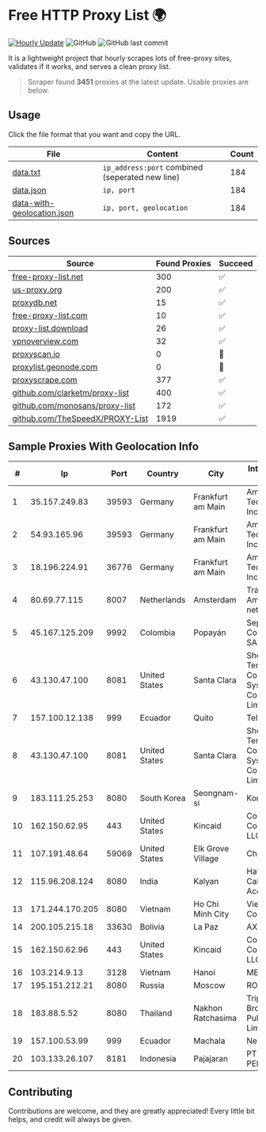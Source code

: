 
# Free HTTP Proxy List 🌍

[![Hourly Update](https://github.com/mertguvencli/http-proxy-list/actions/workflows/main.yml/badge.svg?branch=main)](https://github.com/mertguvencli/http-proxy-list/actions/workflows/main.yml)
![GitHub](https://img.shields.io/github/license/mertguvencli/http-proxy-list)
![GitHub last commit](https://img.shields.io/github/last-commit/mertguvencli/http-proxy-list)

It is a lightweight project that hourly scrapes lots of free-proxy sites, validates if it works, and serves a clean proxy list.


> Scraper found **3451** proxies at the latest update. Usable proxies are below.

## Usage

Click the file format that you want and copy the URL.


|File|Content|Count|
|----|-------|-----|
|[data.txt](https://raw.githubusercontent.com/mertguvencli/http-proxy-list/main/proxy-list/data.txt)|`ip_address:port` combined (seperated new line)|184|
|[data.json](https://raw.githubusercontent.com/mertguvencli/http-proxy-list/main/proxy-list/data.json)|`ip, port`|184|
|[data-with-geolocation.json](https://raw.githubusercontent.com/mertguvencli/http-proxy-list/main/proxy-list/data-with-geolocation.json)|`ip, port, geolocation`|184|

## Sources

|Source|Found Proxies|Succeed|
|------|-------------|-------|
|[free-proxy-list.net](https://free-proxy-list.net)|300|✅|
|[us-proxy.org](https://www.us-proxy.org)|200|✅|
|[proxydb.net](http://proxydb.net)|15|✅|
|[free-proxy-list.com](https://free-proxy-list.com/?page=&port=&type%5B%5D=http&type%5B%5D=https&up_time=0&search=Search)|10|✅|
|[proxy-list.download](https://www.proxy-list.download/HTTP)|26|✅|
|[vpnoverview.com](https://vpnoverview.com/privacy/anonymous-browsing/free-proxy-servers)|32|✅|
|[proxyscan.io](https://www.proxyscan.io)|0|🚫|
|[proxylist.geonode.com](https://proxylist.geonode.com/api/proxy-list?limit=300&page=1&sort_by=lastChecked&sort_type=desc&protocols=http,https)|0|🚫|
|[proxyscrape.com](https://api.proxyscrape.com/v2/?request=displayproxies&protocol=http&timeout=10000&country=all&ssl=all&anonymity=all)|377|✅|
|[github.com/clarketm/proxy-list](https://raw.githubusercontent.com/clarketm/proxy-list/master/proxy-list-raw.txt)|400|✅|
|[github.com/monosans/proxy-list](https://raw.githubusercontent.com/monosans/proxy-list/main/proxies/http.txt)|172|✅|
|[github.com/TheSpeedX/PROXY-List](https://raw.githubusercontent.com/TheSpeedX/PROXY-List/master/http.txt)|1919|✅|


## Sample Proxies With Geolocation Info

|#|Ip|Port|Country|City|Internet Service Provider|
|-|--|----|-------|----|-------------------------|
|1|35.157.249.83|39593|Germany|Frankfurt am Main|Amazon Technologies Inc.|
|2|54.93.165.96|39593|Germany|Frankfurt am Main|Amazon Technologies Inc.|
|3|18.196.224.91|36776|Germany|Frankfurt am Main|Amazon Technologies Inc.|
|4|80.69.77.115|8007|Netherlands|Amsterdam|TransIP B.V. Amsterdam network|
|5|45.167.125.209|9992|Colombia|Popayán|Sepcom Comunicaciones SAS|
|6|43.130.47.100|8081|United States|Santa Clara|Shenzhen Tencent Computer Systems Company Limited|
|7|157.100.12.138|999|Ecuador|Quito|Telconet S.A|
|8|43.130.47.100|8081|United States|Santa Clara|Shenzhen Tencent Computer Systems Company Limited|
|9|183.111.25.253|8080|South Korea|Seongnam-si|Korea Telecom|
|10|162.150.62.95|443|United States|Kincaid|Comcast Cable Communications, LLC|
|11|107.191.48.64|59069|United States|Elk Grove Village|Choopa|
|12|115.96.208.124|8080|India|Kalyan|Hathway IP over Cable Internet Access|
|13|171.244.170.205|8080|Vietnam|Ho Chi Minh City|Viettel Corporation|
|14|200.105.215.18|33630|Bolivia|La Paz|AXS Bolivia S. A.|
|15|162.150.62.96|443|United States|Kincaid|Comcast Cable Communications, LLC|
|16|103.214.9.13|3128|Vietnam|Hanoi|MEGACORE|
|17|195.151.212.21|8080|Russia|Moscow|ROSPRINT|
|18|183.88.5.52|8080|Thailand|Nakhon Ratchasima|Triple T Broadband Public Company Limited|
|19|157.100.53.99|999|Ecuador|Machala|Nedetel S.A.|
|20|103.133.26.107|8181|Indonesia|Pajajaran|PT PHATRIA INTI PERSADA|



## Contributing

Contributions are welcome, and they are greatly appreciated! Every
little bit helps, and credit will always be given.

